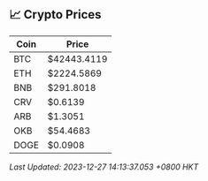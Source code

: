 ## 📈 Crypto Prices

| Coin | Price |
| ---- | ----- |
| BTC | $42443.4119 |
| ETH | $2224.5869 |
| BNB | $291.8018 |
| CRV | $0.6139 |
| ARB | $1.3051 |
| OKB | $54.4683 |
| DOGE | $0.0908 |

_Last Updated: 2023-12-27 14:13:37.053 +0800 HKT_